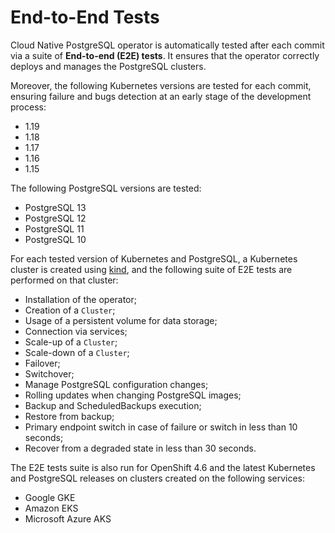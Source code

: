 # End-to-End Tests

Cloud Native PostgreSQL operator is automatically tested after each
commit via a suite of **End-to-end (E2E) tests**. It ensures that
the operator correctly deploys and manages the PostgreSQL clusters.

Moreover, the following Kubernetes versions are tested for each commit,
ensuring failure and bugs detection at an early stage of the development
process:

* 1.19
* 1.18
* 1.17
* 1.16
* 1.15

The following PostgreSQL versions are tested:

* PostgreSQL 13
* PostgreSQL 12
* PostgreSQL 11
* PostgreSQL 10

For each tested version of Kubernetes and PostgreSQL, a Kubernetes
cluster is created using [kind](https://kind.sigs.k8s.io/),
and the following suite of E2E tests are performed on that cluster:

* Installation of the operator;
* Creation of a `Cluster`;
* Usage of a persistent volume for data storage;
* Connection via services;
* Scale-up of a `Cluster`;
* Scale-down of a `Cluster`;
* Failover;
* Switchover;
* Manage PostgreSQL configuration changes;
* Rolling updates when changing PostgreSQL images;
* Backup and ScheduledBackups execution;
* Restore from backup;
* Primary endpoint switch in case of failure or switch in less than 10 seconds;
* Recover from a degraded state in less than 30 seconds.

The E2E tests suite is also run for OpenShift 4.6 and the latest Kubernetes
and PostgreSQL releases on clusters created on the following services:

* Google GKE
* Amazon EKS
* Microsoft Azure AKS
